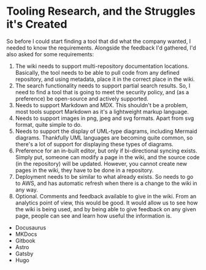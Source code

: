 # Tooling Research, and the Struggles it's Created

So before I could start finding a tool that did what the company wanted, I needed to know the requirements. Alongside the feedback I'd gathered, I'd also asked for some requirements:


1. The wiki needs to support multi-repository documentation locations. Basically, the tool needs to be able to pull code from any defined repository, and using metadata, place it in the correct place in the wiki. 
2. The search functionality needs to support partial search results. So, I need to find a tool that is going to meet the security policy, and (as a preference) be open-source and actively supported.
3. Needs to support Markdown and MDX. This shouldn't be a problem, most tools support Markdown as it's a lightweight markup language.
4. Needs to support images in png, jpeg and svg formats. Apart from svg format, quite simple to do.
5. Needs to support the display of UML-type diagrams, including Mermaid diagrams. Thankfully UML languages are becoming quite common, so there's a lot of support for displaying these types of diagrams.
6. Preference for an in-built editor, but only if bi-directional syncing exists. Simply put, someone can modify a page in the wiki, and the source code (in the repository) will be updated. However, you cannot create new pages in the wiki, they have to be done in a repository.
7. Deployment needs to be similar to what already exists. So needs to go to AWS, and has automatic refresh when there is a change to the wiki in any way.
8. Optional. Comments and feedback available to give in the wiki. From an analytics point of view, this would be good. It would allow us to see how the wiki is being used, and by being able to give feedback on any given page, people can see and learn how useful the information is.


- Docusaurus
- MKDocs
- Gitbook
- Astro
- Gatsby
- Hugo